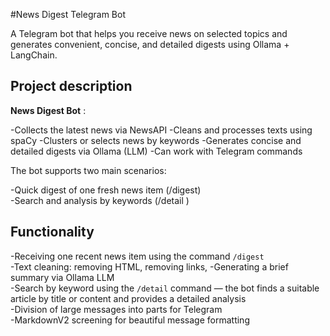 
#News Digest Telegram Bot

A Telegram bot that helps you receive news on selected topics and generates convenient, concise, 
and detailed digests using Ollama + LangChain.

##  Project description
**News Digest Bot** :

-Collects the latest news via NewsAPI
-Cleans and processes texts using spaCy
-Clusters or selects news by keywords
-Generates concise and detailed digests via Ollama (LLM)
-Can work with Telegram commands

The bot supports two main scenarios:

 -Quick digest of one fresh news item (/digest)  
-Search and analysis by keywords (/detail <query>)

##  Functionality
-Receiving one recent news item using the command `/digest`  
-Text cleaning: removing HTML, removing links,
-Generating a brief summary via Ollama LLM  
-Search by keyword using the `/detail` command — the bot finds a suitable 
article by title or content and provides a detailed analysis  
-Division of large messages into parts for Telegram  
-MarkdownV2 screening for beautiful message formatting


